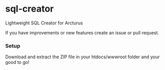 # sql-creator
Lightweight SQL Creator for Arcturus

If you have improvements or new features create an issue or pull request.

### Setup
Download and extract the ZIP file in your htdocs/wwwroot folder and your good to go!

